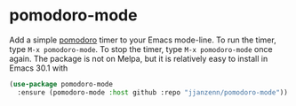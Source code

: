 # pomodoro-mode

Add a simple [pomodoro](https://en.wikipedia.org/wiki/Pomodoro_Technique) timer to your Emacs mode-line. To run the timer, type `M-x pomodoro-mode`. To stop the timer, type `M-x pomodoro-mode` once again. The package is not on Melpa, but it is relatively easy to install in Emacs 30.1 with
```cl
(use-package pomodoro-mode
  :ensure (pomodoro-mode :host github :repo "jjanzenn/pomodoro-mode"))
```
